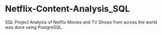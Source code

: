 # Netflix-Content-Analysis_SQL
SQL Project
Analysis of Netflix Movies and TV Shows from across the world was done using PostgreSQL.
